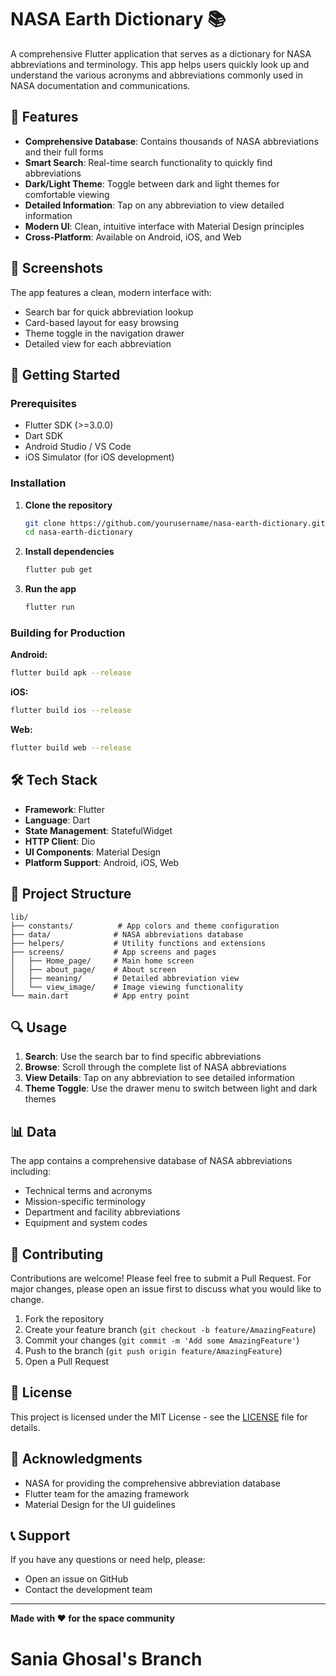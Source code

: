 # NASA Earth Dictionary 📚

A comprehensive Flutter application that serves as a dictionary for NASA abbreviations and terminology. This app helps users quickly look up and understand the various acronyms and abbreviations commonly used in NASA documentation and communications.

## 🌟 Features

- **Comprehensive Database**: Contains thousands of NASA abbreviations and their full forms
- **Smart Search**: Real-time search functionality to quickly find abbreviations
- **Dark/Light Theme**: Toggle between dark and light themes for comfortable viewing
- **Detailed Information**: Tap on any abbreviation to view detailed information
- **Modern UI**: Clean, intuitive interface with Material Design principles
- **Cross-Platform**: Available on Android, iOS, and Web

## 📱 Screenshots

The app features a clean, modern interface with:
- Search bar for quick abbreviation lookup
- Card-based layout for easy browsing
- Theme toggle in the navigation drawer
- Detailed view for each abbreviation

## 🚀 Getting Started

### Prerequisites

- Flutter SDK (>=3.0.0)
- Dart SDK
- Android Studio / VS Code
- iOS Simulator (for iOS development)

### Installation

1. **Clone the repository**
   ```bash
   git clone https://github.com/yourusername/nasa-earth-dictionary.git
   cd nasa-earth-dictionary
   ```

2. **Install dependencies**
   ```bash
   flutter pub get
   ```

3. **Run the app**
   ```bash
   flutter run
   ```

### Building for Production

**Android:**
```bash
flutter build apk --release
```

**iOS:**
```bash
flutter build ios --release
```

**Web:**
```bash
flutter build web --release
```

## 🛠️ Tech Stack

- **Framework**: Flutter
- **Language**: Dart
- **State Management**: StatefulWidget
- **HTTP Client**: Dio
- **UI Components**: Material Design
- **Platform Support**: Android, iOS, Web

## 📁 Project Structure

```
lib/
├── constants/          # App colors and theme configuration
├── data/              # NASA abbreviations database
├── helpers/           # Utility functions and extensions
├── screens/           # App screens and pages
│   ├── Home_page/     # Main home screen
│   ├── about_page/    # About screen
│   ├── meaning/       # Detailed abbreviation view
│   └── view_image/    # Image viewing functionality
└── main.dart          # App entry point
```

## 🔍 Usage

1. **Search**: Use the search bar to find specific abbreviations
2. **Browse**: Scroll through the complete list of NASA abbreviations
3. **View Details**: Tap on any abbreviation to see detailed information
4. **Theme Toggle**: Use the drawer menu to switch between light and dark themes

## 📊 Data

The app contains a comprehensive database of NASA abbreviations including:
- Technical terms and acronyms
- Mission-specific terminology
- Department and facility abbreviations
- Equipment and system codes

## 🤝 Contributing

Contributions are welcome! Please feel free to submit a Pull Request. For major changes, please open an issue first to discuss what you would like to change.

1. Fork the repository
2. Create your feature branch (`git checkout -b feature/AmazingFeature`)
3. Commit your changes (`git commit -m 'Add some AmazingFeature'`)
4. Push to the branch (`git push origin feature/AmazingFeature`)
5. Open a Pull Request

## 📝 License

This project is licensed under the MIT License - see the [LICENSE](LICENSE) file for details.

## 🙏 Acknowledgments

- NASA for providing the comprehensive abbreviation database
- Flutter team for the amazing framework
- Material Design for the UI guidelines

## 📞 Support

If you have any questions or need help, please:
- Open an issue on GitHub
- Contact the development team

---

**Made with ❤️ for the space community**
# Sania Ghosal's Branch
